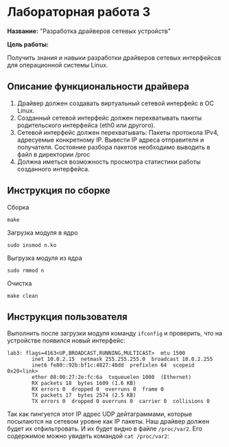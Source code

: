 # Лабораторная работа 3

**Название:** "Разработка драйверов сетевых устройств"

**Цель работы:** 

Получить знания и навыки разработки драйверов сетевых интерфейсов для операционной системы Linux.

## Описание функциональности драйвера
1. Драйвер должен создавать виртуальный сетевой интерфейс в ОС Linux.
2. Созданный сетевой интерфейс должен перехватывать пакеты родительского интерфейса (eth0 или другого).
3. Сетевой интерфейс должен перехватывать:
    Пакеты протокола IPv4, адресуемые конкретному IP. Вывести IP адреса отправителя и получателя.
    Состояние разбора пакетов необходимо выводить в файл в директории /proc
4. Должна иметься возможность просмотра статистики работы созданного интерфейса.

## Инструкция по сборке

Сборка

`make`

Загрузка модуля в ядро

`sudo insmod n.ko`

Выгрузка модуля из ядра

`sudo rmmod n`

Очистка

`make clean`

## Инструкция пользователя

Выполнить после загрузки модуля команду `ifconfig` и проверить, что на устройстве появился новый интерфейс:
```
lab3: flags=4163<UP,BROADCAST,RUNNING,MULTICAST>  mtu 1500
        inet 10.0.2.15  netmask 255.255.255.0  broadcast 10.0.2.255
        inet6 fe80::92b:bf1c:4827:40dd  prefixlen 64  scopeid 0x20<link>
        ether 08:00:27:2e:fc:6a  txqueuelen 1000  (Ethernet)
        RX packets 18  bytes 1609 (1.6 KB)
        RX errors 0  dropped 0  overruns 0  frame 0
        TX packets 17  bytes 2574 (2.5 KB)
        TX errors 0  dropped 0 overruns 0  carrier 0  collisions 0
```


Так как пингуется этот IP адрес UDP дейтаграммами, которые посылаются на сетевом уровне как IP пакеты. Наш драйвер должен будет их отфильтровать. 
И их будет видно в файле `/proc/var2`. Его содержимое можно увидеть командой `cat /proc/var2`:

